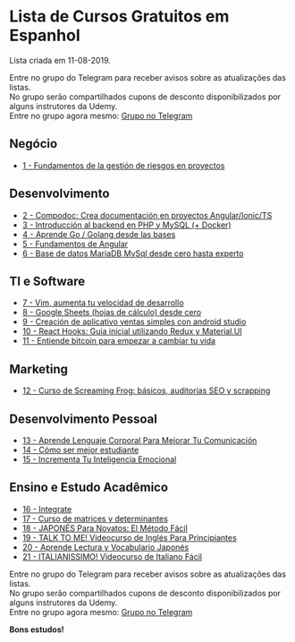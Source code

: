 # Lista de Cursos Gratuitos em Espanhol

Lista criada em 11-08-2019.

Entre no grupo do Telegram para receber avisos sobre as atualizações das listas.  
No grupo serão compartilhados cupons de desconto disponibilizados por alguns instrutores da Udemy.  
Entre no grupo agora mesmo: [Grupo no Telegram](http://bit.ly/2UvKbVX)


## Negócio
 - [ 1 - Fundamentos de la gestión de riesgos en proyectos](https://www.udemy.com/fundamentos-de-la-gestion-de-riesgos-en-proyectos/?deal_code=UDEAFFFDB819&ranMID=39197&ranEAID=FYTGsFWqJEA&ranSiteID=FYTGsFWqJEA-8CPJOQ.SQ47yo.gt9Jf6_g&LSNPUBID=FYTGsFWqJEA)


## Desenvolvimento
 - [ 2 - Compodoc: Crea documentación en proyectos Angular/Ionic/TS](https://www.udemy.com/compodoc-crea-documentacion-en-angular-ionic/?deal_code=UDEAFFFDB819&ranMID=39197&ranEAID=FYTGsFWqJEA&ranSiteID=FYTGsFWqJEA-8CPJOQ.SQ47yo.gt9Jf6_g&LSNPUBID=FYTGsFWqJEA)
 - [ 3 - Introducción al backend en PHP y MySQL (+ Docker)](https://www.udemy.com/introduccion-al-backend-en-php-y-mysql-docker/?deal_code=UDEAFFFDB819&ranMID=39197&ranEAID=FYTGsFWqJEA&ranSiteID=FYTGsFWqJEA-8CPJOQ.SQ47yo.gt9Jf6_g&LSNPUBID=FYTGsFWqJEA)
 - [ 4 - Aprende Go / Golang desde las bases](https://www.udemy.com/aprende-go-golang-desde-las-bases/?deal_code=UDEAFFFDB819&ranMID=39197&ranEAID=FYTGsFWqJEA&ranSiteID=FYTGsFWqJEA-8CPJOQ.SQ47yo.gt9Jf6_g&LSNPUBID=FYTGsFWqJEA)
 - [ 5 - Fundamentos de Angular](https://www.udemy.com/fundamentos-de-angular/?deal_code=UDEAFFFDB819&ranMID=39197&ranEAID=FYTGsFWqJEA&ranSiteID=FYTGsFWqJEA-8CPJOQ.SQ47yo.gt9Jf6_g&LSNPUBID=FYTGsFWqJEA)
 - [ 6 - Base de datos MariaDB MySql desde cero hasta experto](https://www.udemy.com/mariadb-mysql-desde-cero-hasta-experto/?deal_code=UDEAFFFDB819&ranMID=39197&ranEAID=FYTGsFWqJEA&ranSiteID=FYTGsFWqJEA-8CPJOQ.SQ47yo.gt9Jf6_g&LSNPUBID=FYTGsFWqJEA)


## TI e Software
 - [ 7 - Vim, aumenta tu velocidad de desarrollo](https://www.udemy.com/vim-aumenta-tu-velocidad-de-desarrollo/?deal_code=UDEAFFFDB819&ranMID=39197&ranEAID=FYTGsFWqJEA&ranSiteID=FYTGsFWqJEA-8CPJOQ.SQ47yo.gt9Jf6_g&LSNPUBID=FYTGsFWqJEA)
 - [ 8 - Google Sheets (hojas de cálculo) desde cero](https://www.udemy.com/google-sheets-hojas-de-calculo-desde-cero/?deal_code=UDEAFFFDB819&ranMID=39197&ranEAID=FYTGsFWqJEA&ranSiteID=FYTGsFWqJEA-8CPJOQ.SQ47yo.gt9Jf6_g&LSNPUBID=FYTGsFWqJEA)
 - [ 9 - Creación de aplicativo ventas simples con android studio](https://www.udemy.com/creacion-de-aplicativo-ventas-simples-con-android-studio-cursania/?deal_code=UDEAFFFDB819&ranMID=39197&ranEAID=FYTGsFWqJEA&ranSiteID=FYTGsFWqJEA-8CPJOQ.SQ47yo.gt9Jf6_g&LSNPUBID=FYTGsFWqJEA)
 - [ 10 - React Hooks: Guia inicial utilizando Redux y Material.UI](https://www.udemy.com/react-hooks-guia-inicial-utilizando-redux-y-materialui/?deal_code=UDEAFFFDB819&ranMID=39197&ranEAID=FYTGsFWqJEA&ranSiteID=FYTGsFWqJEA-8CPJOQ.SQ47yo.gt9Jf6_g&LSNPUBID=FYTGsFWqJEA)
 - [ 11 - Entiende bitcoin para empezar a cambiar tu vida](https://www.udemy.com/entiende-bitcoin-para-empezar-a-cambiar-tu-vida/?deal_code=UDEAFFFDB819&ranMID=39197&ranEAID=FYTGsFWqJEA&ranSiteID=FYTGsFWqJEA-8CPJOQ.SQ47yo.gt9Jf6_g&LSNPUBID=FYTGsFWqJEA)


## Marketing
 - [ 12 - Curso de Screaming Frog: básicos, auditorías SEO y scrapping](https://www.udemy.com/curso-de-screaming-frog/?deal_code=UDEAFFFDB819&ranMID=39197&ranEAID=FYTGsFWqJEA&ranSiteID=FYTGsFWqJEA-8CPJOQ.SQ47yo.gt9Jf6_g&LSNPUBID=FYTGsFWqJEA)


## Desenvolvimento Pessoal
 - [ 13 - Aprende Lenguaje Corporal Para Mejorar Tu Comunicación](https://www.udemy.com/aprende-lenguaje-corporal-para-mejorar-tu-comunicacion/?deal_code=UDEAFFFDB819&ranMID=39197&ranEAID=FYTGsFWqJEA&ranSiteID=FYTGsFWqJEA-8CPJOQ.SQ47yo.gt9Jf6_g&LSNPUBID=FYTGsFWqJEA)
 - [ 14 - Cómo ser mejor estudiante](https://www.udemy.com/como-ser-mejor-estudiante/?deal_code=UDEAFFFDB819&ranMID=39197&ranEAID=FYTGsFWqJEA&ranSiteID=FYTGsFWqJEA-8CPJOQ.SQ47yo.gt9Jf6_g&LSNPUBID=FYTGsFWqJEA)
 - [ 15 - Incrementa Tu Inteligencia Emocional](https://www.udemy.com/mejorar-inteligencia-emocional/?deal_code=UDEAFFFDB819&ranMID=39197&ranEAID=FYTGsFWqJEA&ranSiteID=FYTGsFWqJEA-8CPJOQ.SQ47yo.gt9Jf6_g&LSNPUBID=FYTGsFWqJEA)


## Ensino e Estudo Acadêmico
 - [ 16 - Integrate](https://www.udemy.com/integrate/?deal_code=UDEAFFFDB819&ranMID=39197&ranEAID=FYTGsFWqJEA&ranSiteID=FYTGsFWqJEA-8CPJOQ.SQ47yo.gt9Jf6_g&LSNPUBID=FYTGsFWqJEA)
 - [ 17 - Curso de matrices y determinantes](https://www.udemy.com/curso-de-matrices-y-determinantes/?deal_code=UDEAFFFDB819&ranMID=39197&ranEAID=FYTGsFWqJEA&ranSiteID=FYTGsFWqJEA-8CPJOQ.SQ47yo.gt9Jf6_g&LSNPUBID=FYTGsFWqJEA)
 - [ 18 - JAPONÉS Para Novatos: El Método Fácil](https://www.udemy.com/japones-para-novatos-el-metodo-facil/?deal_code=UDEAFFFDB819&ranMID=39197&ranEAID=FYTGsFWqJEA&ranSiteID=FYTGsFWqJEA-8CPJOQ.SQ47yo.gt9Jf6_g&LSNPUBID=FYTGsFWqJEA)
 - [ 19 - TALK TO ME! Videocurso de Inglés Para Principiantes](https://www.udemy.com/talk-to-me-videocurso-de-ingles-para-principiantes/?deal_code=UDEAFFFDB819&ranMID=39197&ranEAID=FYTGsFWqJEA&ranSiteID=FYTGsFWqJEA-8CPJOQ.SQ47yo.gt9Jf6_g&LSNPUBID=FYTGsFWqJEA)
 - [ 20 - Aprende Lectura y Vocabulario Japonés](https://www.udemy.com/aprende-lectura-y-vocabulario-japones/?deal_code=UDEAFFFDB819&ranMID=39197&ranEAID=FYTGsFWqJEA&ranSiteID=FYTGsFWqJEA-8CPJOQ.SQ47yo.gt9Jf6_g&LSNPUBID=FYTGsFWqJEA)
 - [ 21 - ITALIANISSIMO! Videocurso de Italiano Fácil](https://www.udemy.com/italianissimo-videocurso-de-italiano-facil/?deal_code=UDEAFFFDB819&ranMID=39197&ranEAID=FYTGsFWqJEA&ranSiteID=FYTGsFWqJEA-8CPJOQ.SQ47yo.gt9Jf6_g&LSNPUBID=FYTGsFWqJEA)


Entre no grupo do Telegram para receber avisos sobre as atualizações das listas.  
No grupo serão compartilhados cupons de desconto disponibilizados por alguns instrutores da Udemy.  
Entre no grupo agora mesmo: [Grupo no Telegram](http://bit.ly/2UvKbVX)


**Bons estudos!**

